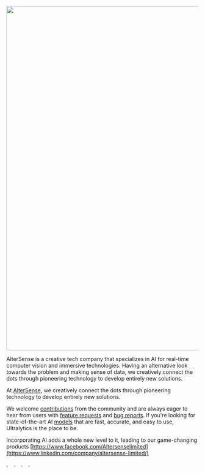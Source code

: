 <p align="center">
  <a href="https://altersense.com/">
  <img width="900" src="https://media.licdn.com/dms/image/C561BAQFHiboa5FsZ2w/company-background_10000/0/1632122220535/altersense_limited_cover?e=1699354800&v=beta&t=pxpJ0U5qNwEuUbO0cbFZEKqvOreWtdLfSgupEhBOuKM"></a>
</p>

<div align="left">
AlterSense is a creative tech company that specializes in AI for real-time computer vision and immersive technologies. Having an alternative look towards the problem and making sense of data, we creatively connect the dots through pioneering technology to develop entirely new solutions. 
  
At [AlterSense](https://altersense.com), we creatively connect the dots through pioneering technology to develop entirely new solutions.

We welcome [contributions](https://github.com/ultralytics/ultralytics#contribute) from the community and are always eager to hear from users with [feature requests](https://github.com/ultralytics/ultralytics/issues/new/choose) and [bug reports](https://github.com/ultralytics/ultralytics/issues/new/choose). If you're looking for state-of-the-art AI [models](https://github.com/ultralytics/ultralytics/tree/main/ultralytics/models) that are fast, accurate, and easy to use, Ultralytics is the place to be. 

Incorporating AI adds a whole new level to it, leading to our game-changing products
[https://www.facebook.com/Altersenselimited](https://www.linkedin.com/company/altersense-limited/)
<br>

  <a href="https://github.com/altersense-developers"><img src="https://github.com/ultralytics/assets/raw/main/social/logo-social-github.png" width="3%" alt="AlterSense GitHub"></a>
  <img src="https://github.com/ultralytics/assets/raw/main/social/logo-transparent.png" width="3%">
  <a href="https://www.linkedin.com/company/altersense-limited/"><img src="https://github.com/ultralytics/assets/raw/main/social/logo-social-linkedin.png" width="3%" alt="AlterSense LinkedIn"></a>
  <img src="https://github.com/ultralytics/assets/raw/main/social/logo-transparent.png" width="3%">
</div>
